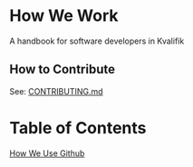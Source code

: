 # How We Work
A handbook for software developers in Kvalifik

## How to Contribute
See: [CONTRIBUTING.md](CONTRIBUTING.md)

# Table of Contents
[How We Use Github](how-we-use-github.md)
